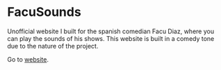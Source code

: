 # FacuSounds
Unofficial website I built for the spanish comedian Facu Diaz, where you can play the sounds of his shows. This website is built in a comedy tone due to the nature of the project.

Go to [website](https://bditm.es/).
